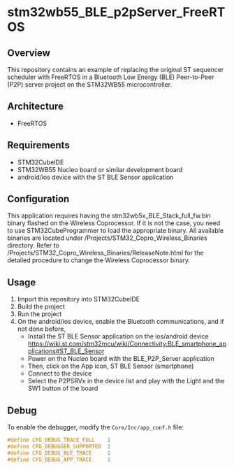 # stm32wb55_BLE_p2pServer_FreeRTOS

## Overview
This repository contains an example of replacing the original ST sequencer scheduler with FreeRTOS in a Bluetooth Low Energy (BLE) Peer-to-Peer (P2P) server project on the STM32WB55 microcontroller.

## Architecture
- FreeRTOS

## Requirements
- STM32CubeIDE
- STM32WB55 Nucleo board or similar development board
- android/ios device with the ST BLE Sensor application

## Configuration
This application requires having the stm32wb5x_BLE_Stack_full_fw.bin binary flashed on the Wireless Coprocessor.
If it is not the case, you need to use STM32CubeProgrammer to load the appropriate binary.
All available binaries are located under /Projects/STM32_Copro_Wireless_Binaries directory.
Refer to /Projects/STM32_Copro_Wireless_Binaries/ReleaseNote.html for the detailed procedure to change the Wireless Coprocessor binary.

## Usage
1. Import this repository into STM32CubeIDE
2. Build the project
3. Run the project
4. On the android/ios device, enable the Bluetooth communications, and if not done before,
    - Install the ST BLE Sensor application on the ios/android device
    https://wiki.st.com/stm32mcu/wiki/Connectivity:BLE_smartphone_applications#ST_BLE_Sensor
    - Power on the Nucleo board with the BLE_P2P_Server application
    - Then, click on the App icon, ST BLE Sensor (smartphone)
    - Connect to the device
    - Select the P2PSRVx in the device list and play with the Light and the SW1 button of the board

## Debug

To enable the debugger, modify the `Core/Inc/app_conf.h` file:

```c
#define CFG_DEBUG_TRACE_FULL    1
#define CFG_DEBUGGER_SUPPORTED  1 
#define CFG_DEBUG_BLE_TRACE     1
#define CFG_DEBUG_APP_TRACE     1
```

